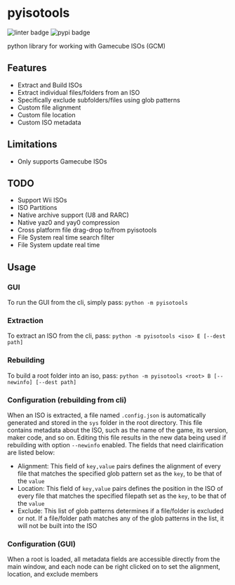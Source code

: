 # pyisotools

![linter badge](https://github.com/JoshuaMKW/pyisotools/workflows/Pylint/badge.svg?branch=main)
![pypi badge](https://github.com/JoshuaMKW/pyisotools/workflows/PyPI%20Upload/badge.svg?branch=main)

python library for working with Gamecube ISOs (GCM)

## Features

- Extract and Build ISOs
- Extract individual files/folders from an ISO
- Specifically exclude subfolders/files using glob patterns
- Custom file alignment
- Custom file location
- Custom ISO metadata

## Limitations

- Only supports Gamecube ISOs

## TODO

- Support Wii ISOs
- ISO Partitions
- Native archive support (U8 and RARC)
- Native yaz0 and yay0 compression
- Cross platform file drag-drop to/from pyisotools
- File System real time search filter
- File System update real time

## Usage

### GUI

To run the GUI from the cli, simply pass: `python -m pyisotools`

### Extraction

To extract an ISO from the cli, pass: `python -m pyisotools <iso> E [--dest path]`

### Rebuilding

To build a root folder into an iso, pass: `python -m pyisotools <root> B [--newinfo] [--dest path]`

### Configuration (rebuilding from cli)

When an ISO is extracted, a file named `.config.json` is automatically generated and stored in the `sys` folder in the root directory. This file contains metadata about the ISO, such as the name of the game, its version, maker code, and so on. Editing this file results in the new data being used if rebuilding with option `--newinfo` enabled. The fields that need clairification are listed below:

- Alignment: This field of `key,value` pairs defines the alignment of every file that matches the specified glob pattern set as the `key`, to be that of the `value`
- Location: This field of `key,value` pairs defines the position in the ISO of every file that matches the specified filepath set as the `key`, to be that of the `value`
- Exclude: This list of glob patterns determines if a file/folder is excluded or not. If a file/folder path matches any of the glob patterns in the list, it will not be built into the ISO

### Configuration (GUI)

When a root is loaded, all metadata fields are accessible directly from the main window, and each node can be right clicked on to set the alignment, location, and exclude members
